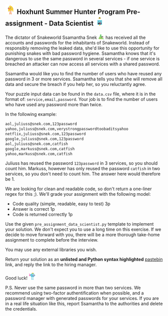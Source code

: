 ## <img src="./assets/pixel-duckyduck.gif" width="32" height="32" />  Hoxhunt Summer Hunter Program Pre-assignment - Data Scientist <img src="./assets/pixel-popsicle.gif" width="32" height="32" /> 

The dictator of Snakeworld Ssamantha Snek <img src="./assets/pixel-snek.gif" width="20" height="20" />  has received all the accounts and passwords for the inhabitants of Snakeworld. Instead of responsibly removing the leaked data, she'd like to use this opportunity for punishing snakes with bad password hygiene. Ssamantha knows that it's dangerous to use the same password in several services - if one service is breached an attacker can now access all services with a shared password. 

Ssamantha would like you to find the number of users who have reused any password in 3 or more services. Ssamantha tells you that she will remove all data and secure the breach if you help her, so you reluctantly agree. 

Your puzzle input data can be found in the `data.csv` file, where it is in the format of: `service,email,password`. Your job is to find the number of users who have used any password more than twice. 

In the following example: 

```
aol,juliuss@snek.com,123password
yahoo,juliuss@snek.com,verystrongpasswordtoobaditsyahoo
netflix,juliuss@snek.com,123password
google,juliuss@snek.com,123password
aol,juliuss@snek.com,catfish
google,markuss@snek.com,catfish
yahoo,markuss@snek.com,catfish
```

Juliuss has reused the password `123password` in 3 services, so you should count him. Markuss, however has only reused the password `catfish` in two services, so you don't need to count him. The answer here would therefore be 1. 

We are looking for clean and readable code, so don't return a one-liner regex for this ;). We'll grade your assignment with the following model: 

- Code quality (simple, readable, easy to test) 3p
- Answer is correct 1p
- Code is returned correctly 1p 

Use the given `pre_assignment_data_scientist.py` template to implement your solution. We don't expect you to use a long time on this exercise. If we decide to move forward with you, there will be a more thorough take-home assignment to complete before the interview. 

You may use any external libraries you wish.

Return your solution as an __unlisted and Python syntax highlighted__ [pastebin](https://pastebin.com) link, and reply the link to the hiring manager. 

Good luck! <img src="./assets/pixel-porcuboi.gif" width="26" height="26" /> 

P.S. Never use the same password in more than two services. We recommend using two-factor authentification when possible, and a password manager with generated passwords for your services. If you are in a real life situation like this, report Ssamantha to the authorities and delete the credentials. 
